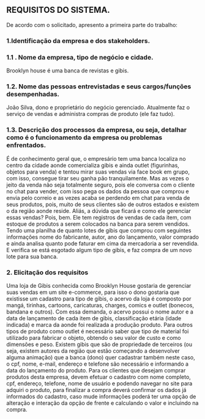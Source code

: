 ## REQUISITOS DO SISTEMA.

De acordo com o solicitado, apresento a primeira parte do trabalho: 



### 1.Identificação da empresa e dos stakeholders.

### 1.1 . Nome da empresa, tipo de negócio e cidade.<br>

Brooklyn house é uma banca de revistas e gibis.<br>

### 1.2. Nome das pessoas entrevistadas e seus cargos/funções desempenhadas. <br>


João Silva, dono e proprietário do negócio gerenciado. Atualmente faz o serviço 
de vendas e administra compras de produto (ele faz tudo).


### 1.3. Descrição dos processos da empresa, ou seja, detalhar como é o funcionamento da empresa ou problemas enfrentados. 


É de conhecimento geral que, o empresário tem uma banca localiza no centro 
da cidade aonde comercializa gibis e ainda outlet (figurinhas, objetos para venda) 
e tentou mirar suas vendas via face book em grupo, com isso, consegue tirar seu 
ganha pão tranquilamente. Mas as vezes o jeito da venda não seja totalmente 
seguro, pois ele conversa com o cliente no chat para vender, com isso pega os 
dados da pessoa que comprou e envia pelo correio e as vezes acaba se 
perdendo em chat para venda de seus produtos, pois, muito de seus clientes são 
de outros estados e existem o da região aonde reside. 
Aliás, a dúvida que ficará e como ele gerenciar essas vendas? Pois, bem. Ele 
tem registros de vendas de cada item, com estoque de produtos a serem 
colocados na banca para serem vendidos. Tendo uma planilha de quanto lotes 
de gibis que comprou com seguintes informações nome do fabricante, autor, ano 
do lançamento, valor comprado e ainda analisa quanto pode faturar em cima da 
mercadoria a ser revendida. E verifica se está esgotado algum tipo de gibis, e 
faz compra de um novo lote para sua banca.

### 2. Elicitação dos requisitos
 
Uma loja de Gibis conhecida como Brooklyn House gostaria de gerenciar 
suas vendas em um site e-commerce, para isso o dono gostaria que existisse
um cadastro para tipo de gibis, o acervo da loja é composto por mangá, tirinhas, 
cartoons, caricaturas, charges, comics e outlet (bonecos, bandana e outros). 
Com essa demanda, o acervo possui o nome autor e a data de lançamento de 
cada item de gibis, classificação etária (idade indicada) e marca da aonde foi 
realizada a produção produto. Para outros tipos de produto como outlet é 
necessário saber que tipo de material foi utilizado para fabricar o objeto, obtendo 
o seu valor de custo e como dimensões e peso. Existem gibis que são de 
propriedade de terceiros (ou seja, existem autores da região que estão 
começando a desenvolver alguma animação) que a banca (dono) quer cadastrar 
também neste caso, o cpf, nome, e-mail, endereço e telefone são necessário e 
informando a data do lançamento do produto. Para os clientes que desejam 
comprar produtos desta empresa, devem efetuar o cadastro com nome 
completo, cpf, endereço, telefone, nome de usuário e podendo navegar no site 
para adquiri o produto, para finalizar a compra deverá confirmar os dados já 
informados do cadastro, caso mude informações poderá ter uma opção de 
alteração e interação da opção de frente e calculando o valor e incluindo na 
compra.